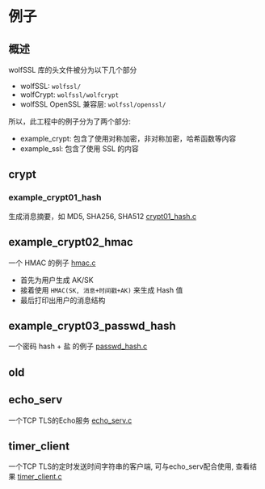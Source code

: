 # 例子

## 概述
wolfSSL 库的头文件被分为以下几个部分
* wolfSSL: `wolfssl/`
* wolfCrypt: `wolfssl/wolfcrypt`
* wolfSSL OpenSSL 兼容层: `wolfssl/openssl/`

所以，此工程中的例子分为了两个部分:
* example_crypt: 包含了使用对称加密，非对称加密，哈希函数等内容
* example_ssl: 包含了使用 SSL 的内容

## crypt

### example_crypt01_hash
生成消息摘要，如 MD5, SHA256, SHA512 [crypt01_hash.c](./example_crypt01_md5/use_md5.c)

## example_crypt02_hmac
一个 HMAC 的例子 [hmac.c](./example_crypt02_hmac/hmac.c)
* 首先为用户生成 AK/SK
* 接着使用 `HMAC(SK, 消息+时间戳+AK)` 来生成 Hash 值
* 最后打印出用户的消息结构

## example_crypt03_passwd_hash
一个密码 hash + 盐 的例子 [passwd_hash.c](./example_crypt03_passwd_hash/passwd_hash.c)

## old
## echo_serv
一个TCP TLS的Echo服务 [echo_serv.c](./echo_serv/echo_serv.c)

## timer_client
一个TCP TLS的定时发送时间字符串的客户端, 可与echo_serv配合使用, 查看结果 [timer_client.c](./timer_client/timer_client.c)
